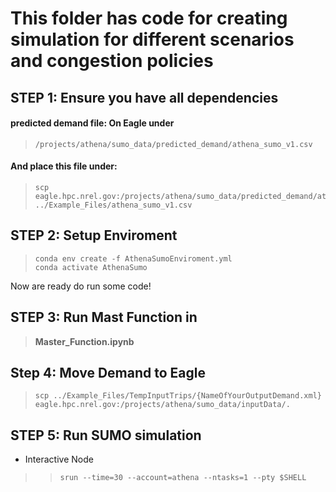 # This folder has code for creating simulation for different scenarios and congestion policies

## STEP 1: Ensure you have all dependencies

####  predicted demand file: On Eagle under
> ```linux  
> /projects/athena/sumo_data/predicted_demand/athena_sumo_v1.csv
> ```

#### And place this file under:
> ```linux  
> scp eagle.hpc.nrel.gov:/projects/athena/sumo_data/predicted_demand/athena_sumo_v1.csv ../Example_Files/athena_sumo_v1.csv
> ```
## STEP 2: Setup Enviroment

> ```git
> conda env create -f AthenaSumoEnviroment.yml 
> conda activate AthenaSumo
> ```

Now are ready do run some code!

## STEP 3: Run Mast Function in  
> **Master_Function.ipynb**

## Step 4: Move Demand to Eagle
> ```linux
> scp ../Example_Files/TempInputTrips/{NameOfYourOutputDemand.xml} eagle.hpc.nrel.gov:/projects/athena/sumo_data/inputData/.
> ```

## STEP 5: Run SUMO simulation
- Interactive Node
>> ```linux
>> srun --time=30 --account=athena --ntasks=1 --pty $SHELL
>> 
>> ```
